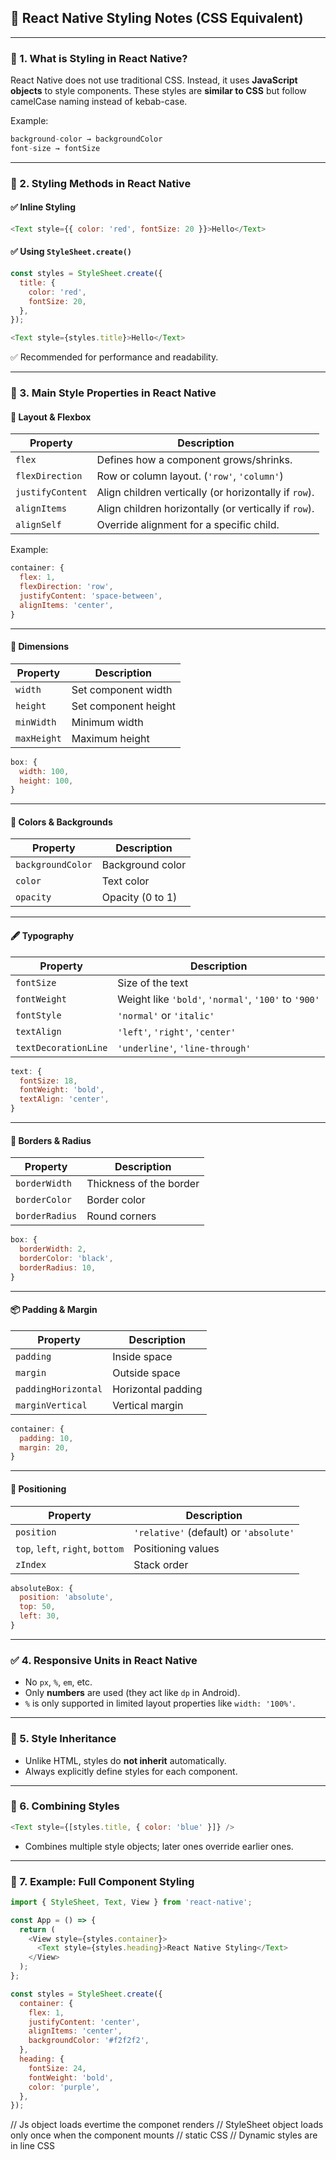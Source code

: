 ## 🎨 React Native Styling Notes (CSS Equivalent)

---

### 📌 1. **What is Styling in React Native?**

React Native does not use traditional CSS. Instead, it uses **JavaScript objects** to style components. These styles are **similar to CSS** but follow camelCase naming instead of kebab-case.

Example:

```js
background-color → backgroundColor  
font-size → fontSize
```

---

### 🧱 2. **Styling Methods in React Native**

#### ✅ **Inline Styling**

```js
<Text style={{ color: 'red', fontSize: 20 }}>Hello</Text>
```

#### ✅ **Using `StyleSheet.create()`**

```js
const styles = StyleSheet.create({
  title: {
    color: 'red',
    fontSize: 20,
  },
});

<Text style={styles.title}>Hello</Text>
```

✅ Recommended for performance and readability.

---

### 🎯 3. **Main Style Properties in React Native**

#### 📐 Layout & Flexbox

| Property         | Description                                           |
| ---------------- | ----------------------------------------------------- |
| `flex`           | Defines how a component grows/shrinks.                |
| `flexDirection`  | Row or column layout. (`'row'`, `'column'`)           |
| `justifyContent` | Align children vertically (or horizontally if `row`). |
| `alignItems`     | Align children horizontally (or vertically if `row`). |
| `alignSelf`      | Override alignment for a specific child.              |

Example:

```js
container: {
  flex: 1,
  flexDirection: 'row',
  justifyContent: 'space-between',
  alignItems: 'center',
}
```

---

#### 📏 Dimensions

| Property    | Description          |
| ----------- | -------------------- |
| `width`     | Set component width  |
| `height`    | Set component height |
| `minWidth`  | Minimum width        |
| `maxHeight` | Maximum height       |

```js
box: {
  width: 100,
  height: 100,
}
```

---

#### 🎨 Colors & Backgrounds

| Property          | Description      |
| ----------------- | ---------------- |
| `backgroundColor` | Background color |
| `color`           | Text color       |
| `opacity`         | Opacity (0 to 1) |

---

#### 🖋️ Typography

| Property             | Description                                          |
| -------------------- | ---------------------------------------------------- |
| `fontSize`           | Size of the text                                     |
| `fontWeight`         | Weight like `'bold'`, `'normal'`, `'100'` to `'900'` |
| `fontStyle`          | `'normal'` or `'italic'`                             |
| `textAlign`          | `'left'`, `'right'`, `'center'`                      |
| `textDecorationLine` | `'underline'`, `'line-through'`                      |

```js
text: {
  fontSize: 18,
  fontWeight: 'bold',
  textAlign: 'center',
}
```

---

#### 🧱 Borders & Radius

| Property       | Description             |
| -------------- | ----------------------- |
| `borderWidth`  | Thickness of the border |
| `borderColor`  | Border color            |
| `borderRadius` | Round corners           |

```js
box: {
  borderWidth: 2,
  borderColor: 'black',
  borderRadius: 10,
}
```

---

#### 📦 Padding & Margin

| Property            | Description        |
| ------------------- | ------------------ |
| `padding`           | Inside space       |
| `margin`            | Outside space      |
| `paddingHorizontal` | Horizontal padding |
| `marginVertical`    | Vertical margin    |

```js
container: {
  padding: 10,
  margin: 20,
}
```

---

#### 🔄 Positioning

| Property                         | Description                            |
| -------------------------------- | -------------------------------------- |
| `position`                       | `'relative'` (default) or `'absolute'` |
| `top`, `left`, `right`, `bottom` | Positioning values                     |
| `zIndex`                         | Stack order                            |

```js
absoluteBox: {
  position: 'absolute',
  top: 50,
  left: 30,
}
```

---

### ✅ 4. **Responsive Units in React Native**

* No `px`, `%`, `em`, etc.
* Only **numbers** are used (they act like `dp` in Android).
* `%` is only supported in limited layout properties like `width: '100%'`.

---

### 🧪 5. **Style Inheritance**

* Unlike HTML, styles do **not inherit** automatically.
* Always explicitly define styles for each component.

---

### 🔄 6. **Combining Styles**

```js
<Text style={[styles.title, { color: 'blue' }]} />
```

* Combines multiple style objects; later ones override earlier ones.

---

### 🧰 7. **Example: Full Component Styling**

```js
import { StyleSheet, Text, View } from 'react-native';

const App = () => {
  return (
    <View style={styles.container}>
      <Text style={styles.heading}>React Native Styling</Text>
    </View>
  );
};

const styles = StyleSheet.create({
  container: {
    flex: 1,
    justifyContent: 'center',
    alignItems: 'center',
    backgroundColor: '#f2f2f2',
  },
  heading: {
    fontSize: 24,
    fontWeight: 'bold',
    color: 'purple',
  },
});
```

// Js object loads evertime the componet renders
// StyleSheet object loads only once when the component mounts // static CSS
// Dynamic styles are in line CSS
